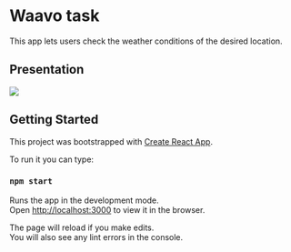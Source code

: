 # Waavo task

This app lets users check the weather conditions of the desired location.

## Presentation 

![](https://user-images.githubusercontent.com/54981869/132207602-84d5fabf-5274-4e83-9628-300114a5bef3.gif)


## Getting Started

This project was bootstrapped with [Create React App](https://github.com/facebook/create-react-app).

To run it you can type:

### `npm start`

Runs the app in the development mode.\
Open [http://localhost:3000](http://localhost:3000) to view it in the browser.

The page will reload if you make edits.\
You will also see any lint errors in the console.
 
